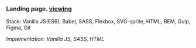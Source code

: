 ### Landing page. [viewing](https://human97.github.io/lending_zaim/dist/)

Stack: Vanilla JS(ES6), Babel, SASS, Flexbox, SVG-sprite, HTML, BEM, Gulp, Figma, Git

*Implementation: Vanilla JS, SASS, HTML*